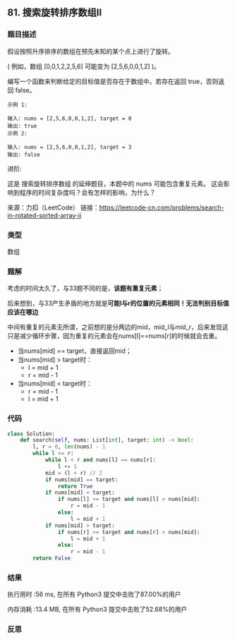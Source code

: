 ## 81. 搜索旋转排序数组II



### 题目描述

假设按照升序排序的数组在预先未知的某个点上进行了旋转。

( 例如，数组 [0,0,1,2,2,5,6] 可能变为 [2,5,6,0,0,1,2] )。

编写一个函数来判断给定的目标值是否存在于数组中。若存在返回 true，否则返回 false。

```
示例 1:

输入: nums = [2,5,6,0,0,1,2], target = 0
输出: true
示例 2:

输入: nums = [2,5,6,0,0,1,2], target = 3
输出: false
```

进阶:

这是 搜索旋转排序数组 的延伸题目，本题中的 nums  可能包含重复元素。
这会影响到程序的时间复杂度吗？会有怎样的影响，为什么？

来源：力扣（LeetCode）
链接：https://leetcode-cn.com/problems/search-in-rotated-sorted-array-ii

### 类型

数组



### 题解

考虑的时间太久了，与33题不同的是，**该题有重复元素**；

后来想到，与33产生矛盾的地方就是**可能l与r的位置的元素相同！无法判别目标值应该在哪边**

中间有重复的元素无所谓，之前想的是分两边的mid，mid_l与mid_r，后来发现这只是减少循环步骤，因为重复的元素会在nums[l]==nums[r]的时候就会去重。

- 当nums[mid] == target，直接返回mid；
- 当nums[mid] > target时：
  - l = mid + 1
  - r = mid - 1
- 当nums[mid] < target时：
  - r = mid - 1
  - l = mid + 1

### 代码

```python
class Solution:
    def search(self, nums: List[int], target: int) -> bool:
    	l, r = 0, len(nums) - 1
    	while l <= r:
    		while l < r and nums[l] == nums[r]:
    			l += 1
    		mid = (l + r) // 2
    		if nums[mid] == target:
    			return True
    		if nums[mid] < target:
    			if nums[l] <= target and nums[l] > nums[mid]:
    				r = mid - 1
    			else:
    				l = mid + 1
    		if nums[mid] > target:
    			if nums[r] >= target and nums[r] < nums[mid]:
    				l = mid + 1
    			else:
    				r = mid - 1
    	return False
```



### 结果

执行用时 :56 ms, 在所有 Python3 提交中击败了87.00%的用户

内存消耗 :13.4 MB, 在所有 Python3 提交中击败了52.68%的用户



### 反思

